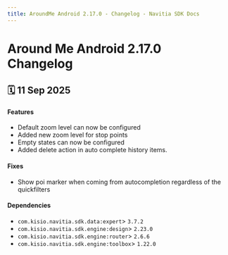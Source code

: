 ```yaml
---
title: AroundMe Android 2.17.0 - Changelog - Navitia SDK Docs
---
```


# Around Me Android 2.17.0 Changelog

<h2>🗓 11 Sep 2025</h2>

#### Features
- Default zoom level can now be configured
- Added new zoom level for stop points
- Empty states can now be configured
- Added delete action in auto complete history items.

#### Fixes
- Show poi marker when coming from autocompletion regardless of the quickfilters

#### Dependencies
- `com.kisio.navitia.sdk.data:expert`> `3.7.2`
- `com.kisio.navitia.sdk.engine:design`> `2.23.0`
- `com.kisio.navitia.sdk.engine:router`> `2.6.6`
- `com.kisio.navitia.sdk.engine:toolbox`> `1.22.0`

